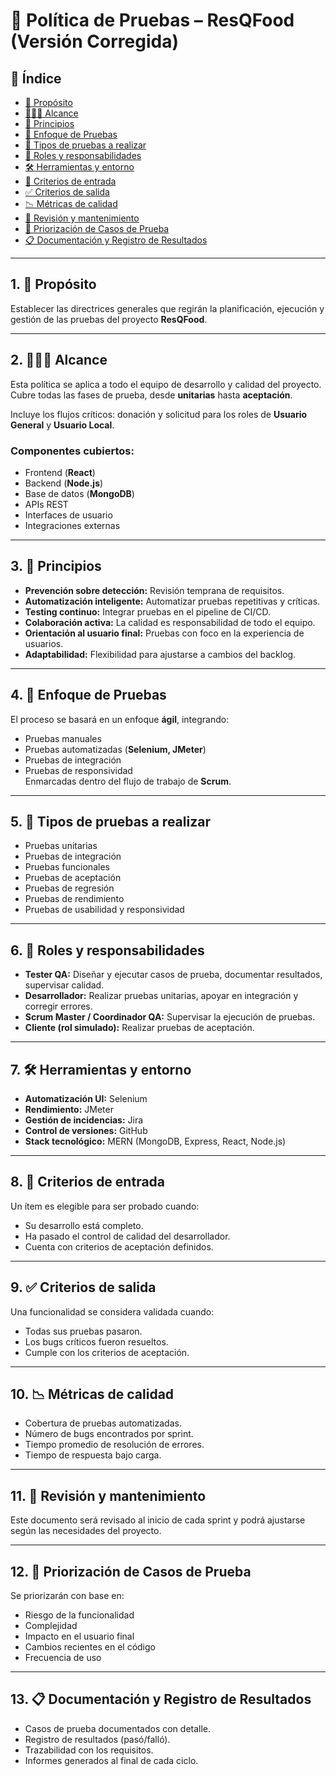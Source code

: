 # 🧾 Política de Pruebas – ResQFood (Versión Corregida)

## 📑 Índice
- [📌 Propósito](#1--propósito)
- [🧑‍🤝‍🧑 Alcance](#2--alcance)
- [🧭 Principios](#3--principios)
- [🔧 Enfoque de Pruebas](#4--enfoque-de-pruebas)
- [🧪 Tipos de pruebas a realizar](#5--tipos-de-pruebas-a-realizar)
- [👥 Roles y responsabilidades](#6--roles-y-responsabilidades)
- [🛠 Herramientas y entorno](#7--herramientas-y-entorno)
- [📍 Criterios de entrada](#8--criterios-de-entrada)
- [✅ Criterios de salida](#9--criterios-de-salida)
- [📉 Métricas de calidad](#10--métricas-de-calidad)
- [🔄 Revisión y mantenimiento](#11--revisión-y-mantenimiento)
- [📝 Priorización de Casos de Prueba](#12--priorización-de-casos-de-prueba)
- [📋 Documentación y Registro de Resultados](#13--documentación-y-registro-de-resultados)

---

## 1. 📌 Propósito
Establecer las directrices generales que regirán la planificación, ejecución y gestión de las pruebas del proyecto **ResQFood**.

---

## 2. 🧑‍🤝‍🧑 Alcance
Esta política se aplica a todo el equipo de desarrollo y calidad del proyecto.  
Cubre todas las fases de prueba, desde **unitarias** hasta **aceptación**.  

Incluye los flujos críticos: donación y solicitud para los roles de **Usuario General** y **Usuario Local**.  

### Componentes cubiertos:
- Frontend (**React**)  
- Backend (**Node.js**)  
- Base de datos (**MongoDB**)  
- APIs REST  
- Interfaces de usuario  
- Integraciones externas  

---

## 3. 🧭 Principios
- **Prevención sobre detección:** Revisión temprana de requisitos.  
- **Automatización inteligente:** Automatizar pruebas repetitivas y críticas.  
- **Testing continuo:** Integrar pruebas en el pipeline de CI/CD.  
- **Colaboración activa:** La calidad es responsabilidad de todo el equipo.  
- **Orientación al usuario final:** Pruebas con foco en la experiencia de usuarios.  
- **Adaptabilidad:** Flexibilidad para ajustarse a cambios del backlog.  

---

## 4. 🔧 Enfoque de Pruebas
El proceso se basará en un enfoque **ágil**, integrando:  
- Pruebas manuales  
- Pruebas automatizadas (**Selenium, JMeter**)  
- Pruebas de integración  
- Pruebas de responsividad  
Enmarcadas dentro del flujo de trabajo de **Scrum**.  

---

## 5. 🧪 Tipos de pruebas a realizar
- Pruebas unitarias  
- Pruebas de integración  
- Pruebas funcionales  
- Pruebas de aceptación  
- Pruebas de regresión  
- Pruebas de rendimiento  
- Pruebas de usabilidad y responsividad  

---

## 6. 👥 Roles y responsabilidades
- **Tester QA:** Diseñar y ejecutar casos de prueba, documentar resultados, supervisar calidad.  
- **Desarrollador:** Realizar pruebas unitarias, apoyar en integración y corregir errores.  
- **Scrum Master / Coordinador QA:** Supervisar la ejecución de pruebas.  
- **Cliente (rol simulado):** Realizar pruebas de aceptación.  

---

## 7. 🛠 Herramientas y entorno
- **Automatización UI:** Selenium  
- **Rendimiento:** JMeter  
- **Gestión de incidencias:** Jira  
- **Control de versiones:** GitHub  
- **Stack tecnológico:** MERN (MongoDB, Express, React, Node.js)  

---

## 8. 📍 Criterios de entrada
Un ítem es elegible para ser probado cuando:
- Su desarrollo está completo.  
- Ha pasado el control de calidad del desarrollador.  
- Cuenta con criterios de aceptación definidos.  

---

## 9. ✅ Criterios de salida
Una funcionalidad se considera validada cuando:  
- Todas sus pruebas pasaron.  
- Los bugs críticos fueron resueltos.  
- Cumple con los criterios de aceptación.  

---

## 10. 📉 Métricas de calidad
- Cobertura de pruebas automatizadas.  
- Número de bugs encontrados por sprint.  
- Tiempo promedio de resolución de errores.  
- Tiempo de respuesta bajo carga.  

---

## 11. 🔄 Revisión y mantenimiento
Este documento será revisado al inicio de cada sprint y podrá ajustarse según las necesidades del proyecto.  

---

## 12. 📝 Priorización de Casos de Prueba
Se priorizarán con base en:  
- Riesgo de la funcionalidad  
- Complejidad  
- Impacto en el usuario final  
- Cambios recientes en el código  
- Frecuencia de uso  

---

## 13. 📋 Documentación y Registro de Resultados
- Casos de prueba documentados con detalle.  
- Registro de resultados (pasó/falló).  
- Trazabilidad con los requisitos.  
- Informes generados al final de cada ciclo.  
